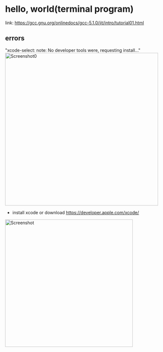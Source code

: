 # hello, world(terminal program)

link:
https://gcc.gnu.org/onlinedocs/gcc-5.1.0/jit/intro/tutorial01.html





## errors

"xcode-select: note: No developer tools were, requesting install..."
<img width="495" alt="Screenshot0" src="https://github.com/user-attachments/assets/a8c5d2e9-2458-493c-8302-bb3c8fe8b4e2" />

- install xcode or download https://developer.apple.com/xcode/


<img width="413" alt="Screenshot" src="https://github.com/user-attachments/assets/a75a79b4-6bb6-47c6-94f1-61ea4d8a9331" />
